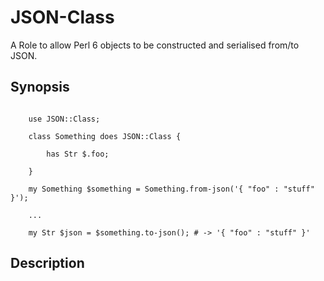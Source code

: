 # JSON-Class

A Role to allow Perl 6 objects  to be constructed and serialised from/to JSON.

## Synopsis

```

    use JSON::Class;

    class Something does JSON::Class {
 
        has Str $.foo;

    }

    my Something $something = Something.from-json('{ "foo" : "stuff" }');

    ...

    my Str $json = $something.to-json(); # -> '{ "foo" : "stuff" }'

```

## Description

